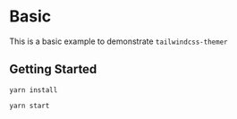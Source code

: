 # Basic

This is a basic example to demonstrate `tailwindcss-themer`

## Getting Started

`yarn install`

`yarn start`
